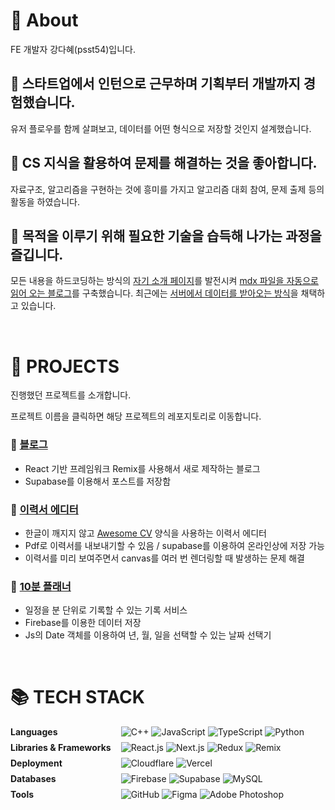 # 🌊 About

FE 개발자 강다혜(psst54)입니다.

## 🌊 **스타트업에서 인턴으로 근무하며 기획부터 개발까지 경험했습니다.**

유저 플로우를 함께 살펴보고, 데이터를 어떤 형식으로 저장할 것인지 설계했습니다.

## 🌊 **CS 지식을 활용하여 문제를 해결하는 것을 좋아합니다.**

자료구조, 알고리즘을 구현하는 것에 흥미를 가지고 알고리즘 대회 참여, 문제 출제 등의 활동을 하였습니다.

## 🌊 **목적을 이루기 위해 필요한 기술을 습득해 나가는 과정을 즐깁니다.**

모든 내용을 하드코딩하는 방식의 [자기 소개 페이지](https://github.com/psst54/psst54_main_open)를 발전시켜 [mdx 파일을 자동으로 읽어 오는 블로그](https://github.com/psst54/psst54_blog_open)를 구축했습니다. 최근에는 [서버에서 데이터를 받아오는 방식](https://github.com/psst54/blog)을 채택하고 있습니다.

<br/>

# 📑 PROJECTS

진행했던 프로젝트를 소개합니다.

프로젝트 이름을 클릭하면 해당 프로젝트의 레포지토리로 이동합니다.

### 📌 [블로그](https://github.com/psst54/blog)

- React 기반 프레임워크 Remix를 사용해서 새로 제작하는 블로그
- Supabase를 이용해서 포스트를 저장함

### 📌 [이력서 에디터](https://github.com/psst54/resume-builder)

- 한글이 깨지지 않고 [Awesome CV](https://github.com/posquit0/Awesome-CV) 양식을 사용하는 이력서 에디터
- Pdf로 이력서를 내보내기할 수 있음 / supabase를 이용하여 온라인상에 저장 가능
- 이력서를 미리 보여주면서 canvas를 여러 번 렌더링할 때 발생하는 문제 해결

### 📌 [10분 플래너](https://github.com/psst54/time_tracker_open)

- 일정을 분 단위로 기록할 수 있는 기록 서비스
- Firebase를 이용한 데이터 저장
- Js의 Date 객체를 이용하여 년, 월, 일을 선택할 수 있는 날짜 선택기

<br/>

# 📚 TECH STACK

<div style="display: grid; grid-template-columns: auto 1fr; align-items: center; gap: 0.5rem 1rem;">
  <!-- Languages -->
  <p style="font-weight: bold; margin: 0;">Languages</p>
  <div style="display: flex; gap: 0.25rem;">
    <img src="https://img.shields.io/badge/c++-00599C?logo=c%2B%2B&logoColor=white" alt="C++" />
    <img src="https://img.shields.io/badge/JavaScript-F7DF1E?logo=javascript&logoColor=black" alt="JavaScript" />
    <img src="https://img.shields.io/badge/TypeScript-3178C6?logo=typescript&logoColor=white" alt="TypeScript" />
    <img src="https://img.shields.io/badge/python-3776AB?logo=python&logoColor=white" alt="Python" />
  </div>

  <!-- Libraries & Frameworks -->
  <p style="font-weight: bold; margin: 0;">Libraries & Frameworks</p>
  <div style="display: flex; gap: 0.25rem;">
    <img src="https://img.shields.io/badge/React.js-61DAFB?logo=React&logoColor=white" alt="React.js" />
    <img src="https://img.shields.io/badge/Next.js-000000?logo=nextdotjs&logoColor=white" alt="Next.js" />
    <img src="https://img.shields.io/badge/Redux-764ABC?logo=redux&logoColor=white" alt="Redux" />
    <img src="https://img.shields.io/badge/Remix-000000?logo=remix&logoColor=white" alt="Remix" />
  </div>

  <!-- Deployment -->
  <p style="font-weight: bold; margin: 0;">Deployment</p>
  <div style="display: flex; gap: 0.25rem;">
    <img src="https://img.shields.io/badge/Cloudflare-F38020?logo=cloudflare&logoColor=white" alt="Cloudflare" />
    <img src="https://img.shields.io/badge/Vercel-000000?logo=vercel&logoColor=white" alt="Vercel" />
  </div>

  <!-- Databases -->
  <p style="font-weight: bold; margin: 0;">Databases</p>
  <div style="display: flex; gap: 0.25rem;">
    <img src="https://img.shields.io/badge/firebase-FFCA28?logo=firebase&logoColor=black" alt="Firebase" />
    <img src="https://img.shields.io/badge/Supabase-3FCF8E?logo=supabase&logoColor=white" alt="Supabase" />
    <img src="https://img.shields.io/badge/mysql-4479A1?logo=mysql&logoColor=white" alt="MySQL" />
  </div>

  <!-- Tools -->
  <p style="font-weight: bold; margin: 0;">Tools</p>
  <div style="display: flex; gap: 0.25rem;">
    <img src="https://img.shields.io/badge/Github-181717?logo=github&logoColor=white" alt="GitHub" />
    <img src="https://img.shields.io/badge/Figma-F24E1E?logo=figma&logoColor=white" alt="Figma" />
    <img src="https://img.shields.io/badge/Adobe Photoshop-31A8FF?logo=adobephotoshop&logoColor=white" alt="Adobe Photoshop" />
  </div>
</div>
